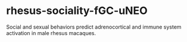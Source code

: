 # rhesus-sociality-fGC-uNEO
Social and sexual behaviors predict adrenocortical and immune system activation in male rhesus macaques.
